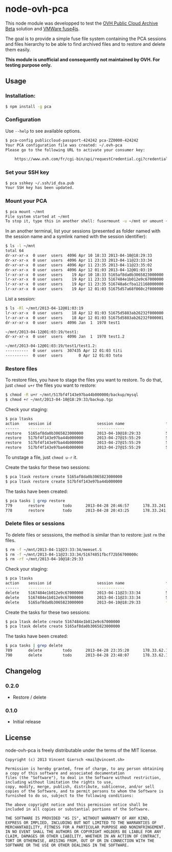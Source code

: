 # node-ovh-pca

This node module was developped to test the [OVH Public Cloud Archive Beta](http://www.ovh.com/fr/cloud/archives/) solution and [VMWare fuse4js](https://github.com/vmware/fuse4js).

The goal is to provide a simple fuse file system containing the PCA sessions and files hierarchy to be able to find archived files and to restore and delete them easily.

**This module is unofficial and consequently not maintained by OVH. For testing purpose only.**

## Usage

### Installation:

```bash
$ npm install -g pca
```

### Configuration

Use ```--help``` to see available options.

```bash
$ pca-config publiccloud-passport-424242 pca-ZZ0000-424242
Your PCA configuration file was created: ~/.ovh-pca
Please go to the following URL to activate your consumer key:

	https://www.ovh.com/fr/cgi-bin/api/requestCredential.cgi?credentialToken=xxxxxx

```

### Set your SSH key

```bash
$ pca sshkey ~/.ssh/id_dsa.pub
Your SSH key has been updated.
```

### Mount your PCA

```bash
$ pca mount ~/mnt
File system started at ~/mnt
To stop it, type this in another shell: fusermount -u ~/mnt or umount ~/mnt
```

In an another terminal, list your sessions (presented as folder named with the session name and a symlink named with the session identifier):

```bash
$ ls -l ~/mnt
total 64
dr-xr-xr-x  0 user  users  4096 Apr 10 18:33 2013-04-10@18:29:33
dr-xr-xr-x  0 user  users  4096 Apr 11 23:33 2013-04-11@23:33:34
dr-xr-xr-x  0 user  users  4096 Apr 11 23:35 2013-04-11@23:35:02
dr-xr-xr-x  0 user  users  4096 Apr 12 01:03 2013-04-12@01:03:19
lr-xr-xr-x  0 user  users    19 Apr 10 18:33 5165af8da0b3065823000000 -> 2013-04-10@18:29:33
lr-xr-xr-x  0 user  users    19 Apr 11 23:33 5167484e1b012e9c67000000 -> 2013-04-11@23:33:34
lr-xr-xr-x  0 user  users    19 Apr 11 23:35 516748a6cfba121168000000 -> 2013-04-11@23:35:02
lr-xr-xr-x  0 user  users    19 Apr 12 01:03 51675d57a68f060c2f000000 -> 2013-04-12@01:03:19
```

List a session:

```bash
$ ls -Rl ~/mnt/2013-04-12@01:03:19
lr-xr-xr-x  0 user  users    18 Apr 12 01:03 51675d5883ab26232f000000 -> test1/test1.2/toto
lr-xr-xr-x  0 user  users    18 Apr 12 01:03 51675d5883ab26232f000001 -> test1/test1.2/titi
dr-xr-xr-x  0 user  users  4096 Jan  1  1970 test1

~/mnt/2013-04-12@01:03:19/test1:
dr-xr-xr-x  0 user  users  4096 Jan  1  1970 test1.2

~/mnt/2013-04-12@01:03:19/test1/test1.2:
----------  0 user  users  307435 Apr 12 01:03 titi
----------  0 user  users       0 Apr 12 01:03 toto
```

### Restore files

To restore files, you have to stage the files you want to restore. To do that, just `chmod u+r` the files you want to restore:

```bash
$ chmod -R u+r ~/mnt/517bf4f143e97ba44b000000/backup/mysql
$ chmod +r ~/mnt/2013-04-10@18:29:33/backup.tgz
```

Check your staging:
```bash
$ pca ltasks
action    session id                    session name                  file id                       file name
------    ----------                    ------------                  -------                       ---------
restore   5165af8da0b3065823000000      2013-04-10@18:29:33           5165b05ff0e897d225000000      backup.tgz
restore   517bf4f143e97ba44b000000      2013-04-27@15:55:29           517bf4f71d0e50c34b000001      backup/mysql/3.sql.gpg
restore   517bf4f143e97ba44b000000      2013-04-27@15:55:29           517bf4f71d0e50c34b000000      backup/mysql/2.sql.gpg
restore   517bf4f143e97ba44b000000      2013-04-27@15:55:29           517bf4f71d0e50c34b000002      backup/mysql/1.sql.gpg
```

To unstage a file, just `chmod u-r` it.

Create the tasks for these two sessions:
```bash
$ pca ltask restore create 5165af8da0b3065823000000
$ pca ltask restore create 517bf4f143e97ba44b000000
```

The tasks have been created:
```bash
$ pca tasks | grep restore
779       restore        todo      2013-04-28 20:46:57      178.33.241.56
778       restore        todo      2013-04-28 20:43:25      178.33.241.56
```

### Delete files or sessions

To delete files or sesssions, the method is similar than to restore: just `rm` the files.

```bash
$ rm -f ~/mnt/2013-04-11@23:33:34/memset.S
$ rm -f ~/mnt/2013-04-11@23:33:34/51674851fbcf72b56700000c
$ rm -rf ~/mnt/2013-04-10@18:29:33
 ```
 
Check your staging:
```bash
$ pca ltasks
action    session id                    session name                  file id                       file name
------    ----------                    ------------                  -------                       ---------
delete    5167484e1b012e9c67000000      2013-04-11@23:33:34           51674851fbcf72b567000004      memset.S
delete    5167484e1b012e9c67000000      2013-04-11@23:33:34           51674851fbcf72b56700000c      strlen.S
delete    5165af8da0b3065823000000      2013-04-10@18:29:33           *                             *
```

Create the tasks for these two sessions:
```bash
$ pca ltask delete create 5167484e1b012e9c67000000
$ pca ltask delete create 5165af8da0b3065823000000
```

The tasks have been created:
```bash
$ pca tasks | grep delete
789       delete         todo      2013-04-28 23:35:20      178.33.62.120
790       delete         todo      2013-04-28 23:48:07      178.33.62.120
```

## Changelog

### 0.2.0

* Restore / delete

### 0.1.0

* Initial release

## License

node-ovh-pca is freely distributable under the terms of the MIT license.

```
Copyright (c) 2013 Vincent Giersch <mail@vincent.sh>

Permission is hereby granted, free of charge, to any person obtaining a copy of this software and associated documentation
files (the "Software"), to deal in the Software without restriction, including without limitation the rights to use,
copy, modify, merge, publish, distribute, sublicense, and/or sell copies of the Software, and to permit persons to whom the Software is furnished to do so, subject to the following conditions:

The above copyright notice and this permission notice shall be included in all copies or substantial portions of the Software.

THE SOFTWARE IS PROVIDED "AS IS", WITHOUT WARRANTY OF ANY KIND, EXPRESS OR IMPLIED, INCLUDING BUT NOT LIMITED TO THE WARRANTIES OF MERCHANTABILITY, FITNESS FOR A PARTICULAR PURPOSE AND NONINFRINGEMENT. IN NO EVENT SHALL THE AUTHORS OR COPYRIGHT HOLDERS BE LIABLE FOR ANY CLAIM, DAMAGES OR OTHER LIABILITY, WHETHER IN AN ACTION OF CONTRACT, TORT OR OTHERWISE, ARISING FROM, OUT OF OR IN CONNECTION WITH THE SOFTWARE OR THE USE OR OTHER DEALINGS IN THE SOFTWARE.
```
